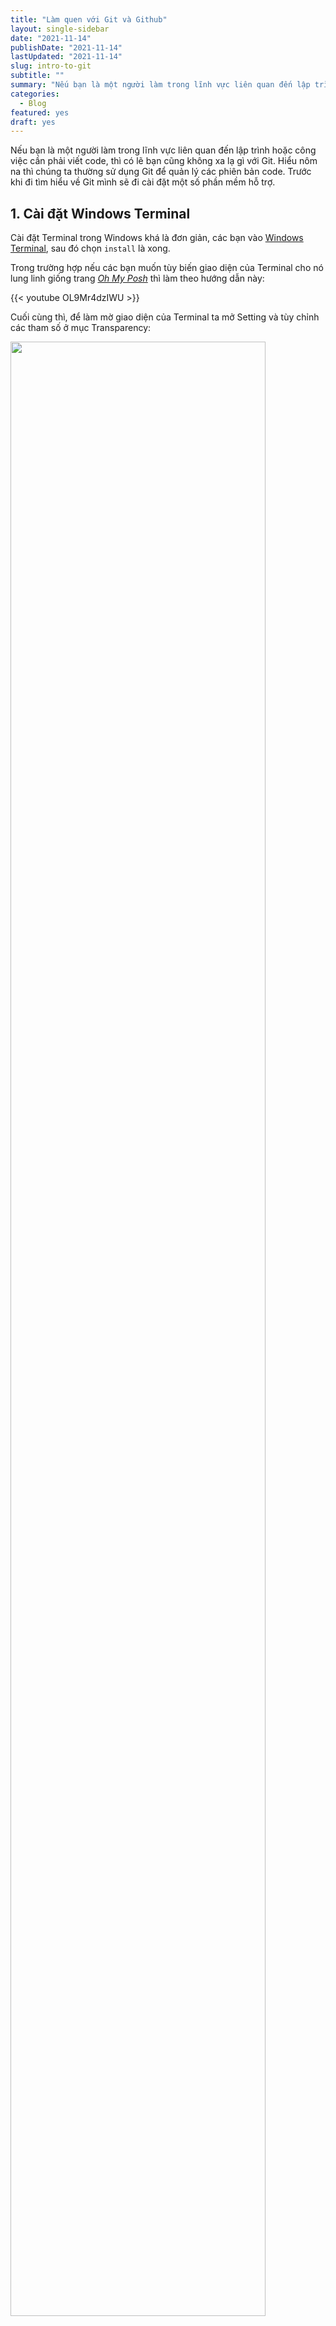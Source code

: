 ```yaml
---
title: "Làm quen với Git và Github"
layout: single-sidebar
date: "2021-11-14"
publishDate: "2021-11-14"
lastUpdated: "2021-11-14"
slug: intro-to-git
subtitle: ""
summary: "Nếu bạn là một người làm trong lĩnh vực liên quan đến lập trình hoặc công việc cần phải viết code, thì có lẽ bạn cũng không xa lạ gì với Git. Chúng ta thường sử dụng Git..."
categories:
  - Blog
featured: yes
draft: yes
---
```


Nếu bạn là một người làm trong lĩnh vực liên quan đến lập trình hoặc công việc cần phải viết code, thì có lẽ bạn cũng không xa lạ gì với Git. Hiểu nôm na thì chúng ta thường sử dụng Git để quản lý các phiên bản code. Trước khi đi tìm hiểu về Git mình sẽ đi cài đặt một số phần mềm hỗ trợ. 

## 1. Cài đặt Windows Terminal

Cài đặt Terminal trong Windows khá là đơn giản, các bạn vào [Windows Terminal](https://www.microsoft.com/en-us/p/windows-terminal/9n0dx20hk701), sau đó chọn `install` là xong.

Trong trường hợp nếu các bạn muốn tùy biến giao diện của Terminal cho nó lung linh giống trang _[Oh My Posh](https://ohmyposh.dev/docs/themes/)_ thì làm theo hướng dẫn này:

{{< youtube OL9Mr4dzIWU >}}

Cuối cùng thì, để làm mờ giao diện của Terminal ta mở Setting và tùy chỉnh các tham số ở mục Transparency:

<img class="center-fig" src="./terminal.png" width=90%>

## 2. Một số command line hay dùng

Trong Unix, các thư mục được gọi là `directories`, còn các thư mục con thì được gọi là `subdirectories`. 

Trong Unix, `Root directory` giống với nơi ta cài đặt hệ điều hành trong Windows còn `Home directory` thì giống với thư mục `user` trong Windows.

### 2.1. Di chuyển giữa các thư mục

```bash
# echo 'text', in một đoạn text ra màn hình
echo "Tomorrow is another day"
```

```bash
# Working directory, trả về vị trí thư mục hiện tại của chúng ta
pwd

# Trong unix, ~ = home directory, . = working directory, đại diện cho all files

# Lệnh ls - xem danh sách các file và subdirectories 
ls
ls -a # hiển thị all tệp, cả tệp ẩn
```

```bash
# Di chuyển với cd <path/folder_name>
cd <folder_name>
cd <path_to_folder_name>

# Di chuyển đến thư mục parent của thư mục hiện tại
cd ..

# Home directory
cd ~

# Trở lại directory vừa di chuyển
cd -
```

### 2.2. Tạo và xóa thư mục

```bash
# Tạo directory - mkdir = make directory
mkdir <folder_name>

# Tạo file
touch <file_name>
```

```bash
# Xóa directory - rmdir = remove directory nếu thư mục rỗng
rmdir <folder_name>

# Xóa directory - rm -r nếu thư mục có chứa các file
rm -r <folder_name>

# Trường hợp folder chứa các file khó xóa, sử dụng
rm -rf <folder_name>
```

### 2.3. Copy, di chuyển và xóa file

```bash
# Di chuyển file, lưu ý là nếu file trùng tên sẽ bị ghi đè
mv <path_to_file> <path_to_destination_directory>

# Đổi tên tệp
mv <older_name> <new_name>

# Kết hợp di chuyển và đổi tên tệp
mv <path_to_file> <path_to_destination_directory/new_name>

# Copy tương tự movie, thay mv = cp

# Xóa file vĩnh viễn
rm <path_to_file>
```

### 2.4. Xem nội dung của một file

```bash
# Xem một phần nội dung
less <path_to_file>

# Thoát khỏi 
q
```

<details>
<summary>
<b>Wild Cards</b>
</summary>

_Được sử dụng để thay thế cho các ký tự trong tên files, trong đó ký tự `?` sẽ thay thế cho một ký tự bất kỳ, còn ký tự `*` sẽ thay thế cho một hoặc nhiều ký tự._

</details>

## 3. Git and GitHub

### 3.1. Cài đặt và cấu hình Git

```bash
git config --global user.name "your_name"
git config --global user.email "your_email"
git config --global core.editor "code --wait"
```

### 3.2. Làm việc ở Local

**Khởi tạo Repository ở local:**

```bash
# Tạo repository ở local
cd folder_name
git init

# Clone từ remote repository
git clone <url>
```

**Sau khi thêm các files hoặc thực hiện thay đổi trong repository, chúng ta cần add và commit:**

<img class="center-fig" src="git-files-lifecycle.png">

```bash
# Xem trạng thái
git status

# Add các file đã thay đổi
git add <files>

# Thêm tất cả các files
git add .

# Commit + editor
git commit

# Commit kèm commit message
git commit -m "commit message"
```

**Xem lịch sử commit:**

```bash
# History log
git log

# Oneline
git log --oneline
```

**So sánh các phiên bản:**

```bash
# So sánh files vừa thay đổi
git diff

# So sánh files đã được thêm vào staged
git diff --staged

# So sánh các files hiện tại với các files n commit trước đó
git diff HEAD~<NUMBER>

# Thay vì sử dụng HEAD~n, ta có thể dùng hash
git diff <HASH>
```

**Khôi phục lại sự thay đổi:**

```bash
# Sau khi sửa đổi files, lại không muốn commit
git restore <file>

# Khôi phục lại các files ở một commit cụ thể
git restore --source <HASH or HEAD~> <files>
```

**Loại bỏ các files khỏi Git:**

<p style="text-align:justify">Trong nhiều tình huống, chúng ta muốn loại bỏ một số file ví dụ như các files nhị phân, files biên dịch của chương trình... khỏi Git. Để làm điều đó, chúng ta tạo thêm một files gọi là <code>.gitignore</code> sau đó thêm danh sách các <code>files, path_to_files, folders</code> vào trong files này.</p>

<p style="text-align:justify">Mặc định, Git sẽ không thêm các thư mục rỗng. Tuy nhiên, nếu bạn vẫn muốn thêm thư mục đó, thì chúng ta cần phải tạo file <code>.gitkeep</code> bên trong thư mục rỗng đó.

### 3.3. Tương tác với Remote

```bash
# add remote
git remote add origin <remote-repository>

# Xem danh sách các remote
git remote -v

# Đẩy các file và folder ở local lên remote
# -u: Với lần sử dụng đầu tiên, từ sau chỉ cần git push là git hiểu
git push -u origin main

# Xóa remote
git remote rm <remote-repository>

# Đồng bộ hóa những thay đổi ở remote về local
git pull origin main
```

### 3.4. Git Branch

**Tạo nhánh**

```bash
# Tạo nhánh
git branch <branch_name>

# Di chuyển đến nhánh branch_name
git switch <branch_name>

# Trở lại nhánh chính
git switch main

# Xem danh sách các branch
git branch -a

# Xóa nhánh
git branch -d <branch_name>

# Xem history
git log --oneline --graph --all
```

**Merge Branch:**

```bash
# merge cơ bản
git switch main
git merge <branch_name>
```

**Git Rebase:**

<img class="center-fig" src="what-is-a-rebase.gif">


```bash
# Git rebase, merge branch main vào nhánh hiện tại
git switch <BRANCH_NAME>
git rebase main

# Nếu gặp conflict, sửa lại lỗi sau đó
git add <FILES>
git rebase --continue

# Trở lại nhánh chính, và merge sự thay đổi
git switch main
git merge <BRANCH_NAME>
```

<img class="center-fig" src="squash-on-merge.gif">


<p style="text-align:justify">Khi chúng ta có nhiều Commit, việc sử dụng rebase nếu gặp nhiều conflict, chúng ta sẽ phải sửa lỗi nhiều lần. Thay vì vậy, chúng ta có thể sử dụng <code>squash</code> để gom tất cả commit trong branch vào một, khi đó ta chỉ cần sửa một lần là được.</p>

```bash
# Về branch
git switch <BRANCH_NAME>

# squash n commit
git rebase -i HEAD~<NUMBER>
```

**Git Stash**

<p style="text-align:justify">Có đôi khi, chúng ta đang làm dở một việc nào đó, nhưng lại phải trở về nhánh chính để làm một việc khác mà chúng ta không muốn thực hiện commit, thì có thể sử dụng <code>git stash</code> để lưu lại công việc ở nhánh hiện tại trước khi di chuyển đến nhánh khác.</p>

```bash
# Tạo stash
git stash

# Danh sách các stash
git stash list

# Trở lại 
git stash apply 

# Xóa các stash
git stash clear
```

### 3.5. Pull Request

**Push một nhánh lên GitHub:**

```bash
# Checkout branch
git switch <BRANCH_NAME>

# Do something
# Push
git push origin <BRANCH_NAME>

# Nhánh được đẩy lên GitHub
# Pull Request được đề xuất để merge các nhánh với nhau
# Sau khi thực hiện merge và xóa branch, đồng bộ với local
git pull origin main

# Đồng bộ branch
git fetch --prune
git branch -d <BRANCH_NAME>
```

**Giải quyết Pull Request conflict ở local:**

```bash
# fetch
git fetch --prune

# Di chuyển HEAD 2 cách
git pull origin main
git reset --hard origin/main

# Di chuyển đến nhánh conflict và merge
git switch <BRANCH_NAME>
git rebase main
git add
git rebase --continue

#Push trở lại remote
git push -f origin <BANCH_NAME>
```

### 3.6. Git Workflows

**Workflows cơ bản:**

```bash
# Bước 1: Đồng bộ local với remote
git pull origin main

# Bước 2: Phát triển tính năng mới
# Tạo nhánh
git switch -c <New_Branch>

# Do something
# Push branch to remote
git add 
git commit
git push origin <New_Branch>

# Tạo Pull Request và Merge
```

```bash
# Trường hợp `: Merge không gặp vấn đề gì
# Làm sạch local
git switch main
git pull origin main
git fetch --prune
git branch -d <New_Branch>
```

```bash
# Trường hợp 2: Gặp conflict
# Update lại nhánh main
git switch main
git pull origin main

# Merge
git switch <New_Branch>
git rebase main

# Sửa conflict
git add
git rebase --continue

# Push to remote để merge
git push --f origin <New_Branch>
git push --force-with-lease origin <New_Branch>

# Merge Pull Request
# Làm sạch Local
git switch main
git pull origin main
git fetch --prune
git branch -d <New_Branch>
```

---
